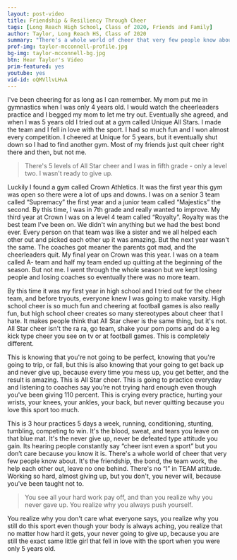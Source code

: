 ```yaml
---
layout: post-video
title: Friendship & Resiliency Through Cheer
tags: [Long Reach High School, Class of 2020, Friends and Family] 
author: Taylor, Long Reach HS, Class of 2020
summary: "There's a whole world of cheer that very few people know about: All Star Cheer. This level of competition is tough, but it teaches you a lot about hard work and the importance of teamwork."
prof-img: taylor-mcconnell-profile.jpg
bg-img: taylor-mcconnell-bg.jpg
btn: Hear Taylor's Video
prim-featured: yes
youtube: yes
vid-id: oQMVllvLHvA
---
```


I've been cheering for as long as I can remember. My mom put me in gymnastics when I was only 4 years old. I would watch the cheerleaders practice and I begged my mom to let me try out. Eventually she agreed, and when I was 5 years old I tried out at a gym called Unique All Stars. I made the team and I fell in love with the sport. I had so much fun and I won almost every competition. I cheered at Unique for 5 years, but it eventually shut down so I had to find another gym. Most of my friends just quit cheer right there and then, but not me. 

>There's 5 levels of All Star cheer and I was in fifth grade - only a level two. I wasn't ready to give up.

Luckily I found a gym called Crown Athletics. It was the first year this gym was open so there were a lot of ups and downs. I was on a senior 3 team called “Supremacy” the first year and a junior team called “Majestics” the second. By this time, I was in 7th grade and really wanted to improve. My third year at Crown I was on a level 4 team called “Royalty”. Royalty was the best team I've been on. We didn't win anything but we had the best bond ever. Every person on that team was like a sister and we all helped each other out and picked each other up it was amazing. But the next year wasn't the same. The coaches got meaner the parents got mad, and the cheerleaders quit. My final year on Crown was this year. I was on a team called A- team and half my team ended up quitting at the beginning of the season. But not me. I went through the whole season but we kept losing people and losing coaches so eventually there was no more team. 

By this time it was my first year in high school and I tried out for the cheer team, and before tryouts, everyone knew I was going to make varsity. High school cheer is so much fun and cheering at football games is also really fun, but high school cheer creates so many stereotypes about cheer that I hate. It makes people think that All Star cheer is the same thing, but it's not. All Star cheer isn't the ra ra, go team, shake your pom poms and do a leg kick type cheer you see on tv or at football games. This is completely different.

This is knowing that you're not going to be perfect, knowing that you're going to trip, or fall, but this is also knowing that your going to get back up and never give up, because every time you mess up, you get better, and the result is amazing. This is All Star cheer. This is going to practice everyday and listening to coaches say you’re not trying hard enough even though you've been giving 110 percent. This is crying every practice, hurting your wrists, your knees, your ankles, your back, but never quitting because you love this sport too much. 

This is 3 hour practices 5 days a week, running, conditioning, stunting, tumbling, competing to win. It's the blood, sweat, and tears you leave on that blue mat. It's the never give up, never be defeated type attitude you gain. Its hearing people constantly say “cheer isnt even a sport” but you don’t care because you know it is. There's a whole world of cheer that very few people know about. It's the friendship, the bond, the team work, the help each other out, leave no one behind. There's no “I” in TEAM attitude. Working so hard, almost giving up, but you don't, you never will, because you've been taught not to. 

>You see all your hard work pay off, and than you realize why you never gave up. You realize why you always push yourself. 

You realize why you don't care what everyone says, you realize why you still do this sport even though your body is always aching, you realize that no matter how hard it gets, your never going to give up, because you are still the exact same little girl that fell in love with the sport when you were only 5 years old.